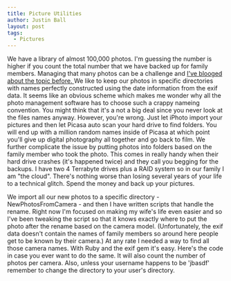 ```yaml
---
title: Picture Utilities
author: Justin Ball
layout: post
tags:
  - Pictures
---
```


<p>We have a library of almost 100,000 photos. I'm guessing the number is higher if you count the total number that we have backed up for family members. Managing that many photos can be a challenge and
<a href="http://www.justinball.com/2007/09/24/how-to-manage-60000-digital-photos/">I've blooged about the topic before. </a> We like to keep our photos in specific directories with names perfectly constructed
using the date information from the exif data. It seems like an obvious scheme which makes me wonder why all the photo management software has to choose such a crappy nameing convention. You might think
that it's a not a big deal since you never look at the files names anyway. However, you're wrong. Just let iPhoto import your pictures and then let Picasa auto scan your hard drive to find folders. You will end up with a
million random names inside of Picasa at which point you'll give up digital photography all together and go back to film. We further complicate the issue by putting photos into folders based on the family member who took the photo.
This comes in really handy when their hard drive crashes (it's happened twice) and they call you begging for the backups. I have two 4 Terrabyte drives plus a RAID system so in our family I am "the cloud". There's nothing worse than losing
several years of your life to a technical glitch. Spend the money and back up your pictures.</p>
<p>We import all our new photos to a specific directory - NewPhotosFromCamera - and then I have written scripts that handle the rename. Right now I'm focused on making my wife's life even easier and so I've been tweaking the
  script so that it knows exactly where to put the photo after the rename based on the camera model. (Unfortunately, the exif data doesn't contain the names of family members so around here people get to be known by their camera.) At any rate
  I needed a way to find all those camera names. With Ruby and the exif gem it's easy. Here's the code in case you ever want to do the same. It will also count the number of photos per camera. Also, unless your username happens to be 'jbasdf'
  remember to change the directory to your user's directory.</p>
<script src="https://gist.github.com/jbasdf/5846991.js"></script>